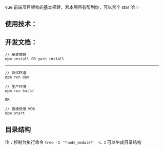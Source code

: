 
vue 前端项目架构的基本搭建，若本项目有帮到你，可以赏个 star 哈 ✨

## 使用技术：

> 

## 开发文档：

```
// 安装依赖
npm install OR yarn install
```

---

```
// 测试环境
npm run dev

// 生产环境
npm run build

OR

// 直接使用 WDS
npm start

```

## 目录结构


注：控制台执行命令 `tree -I '*node_module*' -L 3` 可以生成目录结构